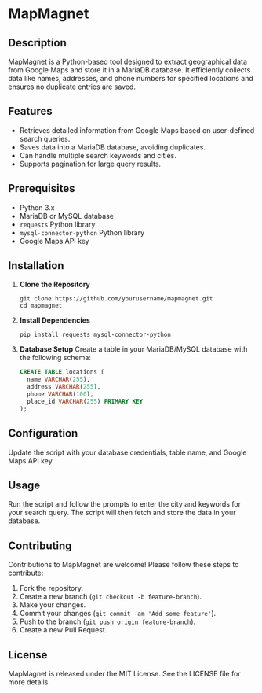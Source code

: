 
# MapMagnet

## Description
MapMagnet is a Python-based tool designed to extract geographical data from Google Maps and store it in a MariaDB database. It efficiently collects data like names, addresses, and phone numbers for specified locations and ensures no duplicate entries are saved.

## Features
- Retrieves detailed information from Google Maps based on user-defined search queries.
- Saves data into a MariaDB database, avoiding duplicates.
- Can handle multiple search keywords and cities.
- Supports pagination for large query results.

## Prerequisites
- Python 3.x
- MariaDB or MySQL database
- `requests` Python library
- `mysql-connector-python` Python library
- Google Maps API key

## Installation

1. **Clone the Repository**
   ```
   git clone https://github.com/yourusername/mapmagnet.git
   cd mapmagnet
   ```

2. **Install Dependencies**
   ```
   pip install requests mysql-connector-python
   ```

3. **Database Setup**
   Create a table in your MariaDB/MySQL database with the following schema:
   ```sql
   CREATE TABLE locations (
     name VARCHAR(255),
     address VARCHAR(255),
     phone VARCHAR(100),
     place_id VARCHAR(255) PRIMARY KEY
   );
   ```

## Configuration
Update the script with your database credentials, table name, and Google Maps API key.

## Usage
Run the script and follow the prompts to enter the city and keywords for your search query. The script will then fetch and store the data in your database.

## Contributing
Contributions to MapMagnet are welcome! Please follow these steps to contribute:

1. Fork the repository.
2. Create a new branch (`git checkout -b feature-branch`).
3. Make your changes.
4. Commit your changes (`git commit -am 'Add some feature'`).
5. Push to the branch (`git push origin feature-branch`).
6. Create a new Pull Request.

## License
MapMagnet is released under the MIT License. See the LICENSE file for more details.
